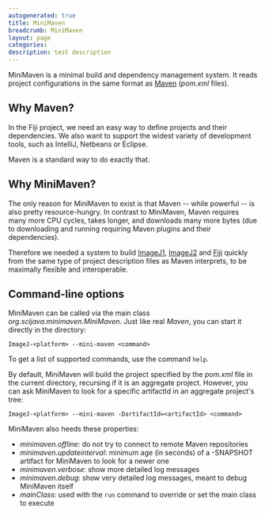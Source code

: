 ```yaml
---
autogenerated: true
title: MiniMaven
breadcrumb: MiniMaven
layout: page
categories: 
description: test description
---
```


MiniMaven is a minimal build and dependency management system. It reads project configurations in the same format as [Maven](Maven) (*pom.xml* files).

Why Maven?
----------

In the Fiji project, we need an easy way to define projects and their dependencies. We also want to support the widest variety of development tools, such as IntelliJ, Netbeans or Eclipse.

Maven is a standard way to do exactly that.

Why MiniMaven?
--------------

The only reason for MiniMaven to exist is that Maven -- while powerful -- is also pretty resource-hungry. In contrast to MiniMaven, Maven requires many more CPU cycles, takes longer, and downloads many more bytes (due to downloading and running requiring Maven plugins and their dependencies).

Therefore we needed a system to build [ImageJ1](ImageJ1), [ImageJ2](ImageJ2) and [Fiji](Fiji) quickly from the same type of project description files as Maven interprets, to be maximally flexible and interoperable.

Command-line options
--------------------

MiniMaven can be called via the main class *org.scijava.minimaven.MiniMaven*. Just like real *Maven*, you can start it directly in the directory:

    ImageJ-<platform> --mini-maven <command>

To get a list of supported commands, use the command `help`.

By default, MiniMaven will build the project specified by the *pom.xml* file in the current directory, recursing if it is an aggregate project. However, you can ask MiniMaven to look for a specific artifactId in an aggregate project's tree:

    ImageJ-<platform> --mini-maven -DartifactId=<artifactId> <command>

MiniMaven also heeds these properties:

-   *minimaven.offline*: do not try to connect to remote Maven repositories
-   *minimaven.updateinterval*: minimum age (in seconds) of a -SNAPSHOT artifact for MiniMaven to look for a newer one
-   *minimaven.verbose*: show more detailed log messages
-   *minimaven.debug*: show very detailed log messages, meant to debug MiniMaven itself
-   *mainClass*: used with the `run` command to override or set the main class to execute
